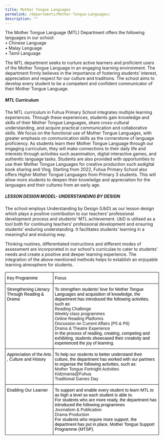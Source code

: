 ```yaml
---
title: Mother Tongue Languages
permalink: /departments/Mother-Tongue-Languages/
description: ""
---
```

The Mother Tongue Language (MTL) Department offers the following languages in our school:
<br>•	Chinese Language
<br>•	Malay Language
<br>•	Tamil Language

The MTL department seeks to nurture active learners and proficient users of the Mother Tongue Language in an engaging learning environment. The department firmly believes in the importance of fostering students’ interest, appreciation and respect for our culture and traditions. The school aims to develop every student to be a competent and confident communicator of their Mother Tongue Language.

##### **MTL Curriculum**
The MTL curriculum in Fuhua Primary School integrates multiple learning experiences. Through these experiences, students gain knowledge and skills of their Mother Tongue Languages, share cross-cultural understanding, and acquire practical communication and collaborative skills. 
We focus on the functional use of Mother Tongue Languages, with greater emphasis on communication skills as the cornerstone of language proficiency. As students learn their Mother Tongue Language through our engaging curriculum, they will make connections to their daily life and interests through activities such asanimation, digital interactive games, and authentic language tasks. Students are also provided with opportunities to use their Mother Tongue Languages for creative production such asdigital book sharing and  Vlog.
Starting from 2022, Fuhua Primary School also offers Higher Mother Tongue Languages from Primary 3 students. This will allow more students to deepen their knowledge and appreciation for the languages and their cultures from an early age.

  

##### **LESSON DESIGN MODEL- UNDERSTANDING BY DESIGN**


The school employs Understanding by Design (UbD) as our lesson design which plays a positive contribution to our teachers’ professional development process and students’ MTL achievement. UbD is utilised as a tool both for continuing teachers’ professional development and ensuring students’ enduring understanding. It facilitates students’ learning in a meaningful and enduring way. 

  

Thinking routines, differentiated instructions and different modes of assessment are incorporated in our school's curriculae to cater to students’ needs and create a positive and deeper learning experience. The integration of the above mentioned methods helps to establish an enjoyable learning atmosphere for students.

<style type="text/css">
.tg  {border-collapse:collapse;border-spacing:0;}
.tg td{border-color:black;border-style:solid;border-width:1px;font-family:Arial, sans-serif;font-size:14px;
  overflow:hidden;padding:10px 5px;word-break:normal;}
.tg th{border-color:black;border-style:solid;border-width:1px;font-family:Arial, sans-serif;font-size:14px;
  font-weight:normal;overflow:hidden;padding:10px 5px;word-break:normal;}
.tg .tg-ktyi{background-color:#FFF;text-align:left;vertical-align:top}
</style>
<table class="tg">
<thead>
  <tr>
    <th class="tg-ktyi"><span style="font-weight:normal;color:#000">Key Programme</span></th>
    <th class="tg-ktyi"><span style="font-weight:normal;color:#000">Focus</span></th>
  </tr>
</thead>
<tbody>
  <tr>
    <td class="tg-ktyi"><span style="font-weight:normal;color:#000">Strengthening Literacy Through Reading &amp; Drama</span></td>
    <td class="tg-ktyi"><span style="font-weight:normal;color:#000">To strengthen students’ love for Mother Tongue Languages and acquisition of knowledge, the department has introduced the following activities, such as:</span><br>Reading Challenge<br>Weekly class programmes<br>Online Reading Platforms<br>Discussion on Current Affairs (P5 &amp; P6)<br>Drama &amp; Theatre Experience<br><span style="font-weight:normal;color:#000">In the process of reading, creating, competing and exhibiting, students showcased their creativity and experienced the joy of learning.</span></td>
  </tr>
  <tr>
    <td class="tg-ktyi"><span style="font-weight:normal;color:#000">Appreciation of the Arts , Culture and History</span></td>
    <td class="tg-ktyi"><span style="font-weight:normal;color:#000">To help our students to better understand their culture, the department has worked with our partners to organise the following activities, such as:</span><br>Mother Tongue Fortnight Activities<br>Kidzmania@Fuhua<br>Traditional Games Day</td>
  </tr>
  <tr>
    <td class="tg-ktyi"><span style="font-weight:normal;color:#000">Enabling Our Learner</span><br><span style="font-weight:normal;color:#000"> </span></td>
    <td class="tg-ktyi"><span style="font-weight:normal;color:#000">To support and enable every student to learn MTL to as high a level as each student is able to.</span><br><span style="font-weight:normal;color:#000">For students who are more ready, the department  has introduced the following programmes</span><br>Journalism &amp; Publication<br>Drama Production<br><span style="font-weight:normal;color:#000">For students who require more support, the department has put in place, Mother Tongue Support Programme (MTSP).</span></td>
  </tr>
</tbody>
</table>